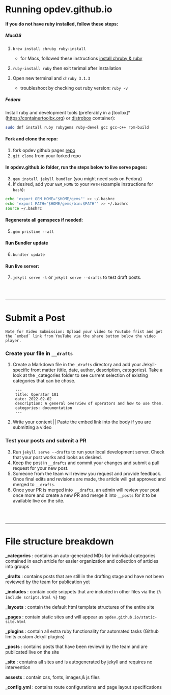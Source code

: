 # Running opdev.github.io

#### If you do not have ruby installed, follow these steps:

##### MacOS
1. `brew install chruby ruby-install`
    - for Macs, followed these instructions [install chruby & ruby](https://stackoverflow.com/questions/51126403/you-dont-have-write-permissions-for-the-library-ruby-gems-2-3-0-directory-ma)

2. `ruby-install ruby` then exit terimal after installation

3. Open new terminal and `chruby 3.1.3`
    - troubleshoot by checking out ruby version: `ruby -v`
##### Fedora
Install ruby and development tools (preferably in a [toolbx]*(https://containertoolbx.org) or [distrobox](https://github.com/89luca89/distrobox) container):
```bash
sudo dnf install ruby rubygems ruby-devel gcc gcc-c++ rpm-build
```

#### Fork and clone the repo:
1. fork opdev github pages [repo](https://github.com/opdev/opdev.github.io)
2. `git clone` from your forked repo

#### In opdev.github.io folder, run the steps below to live serve pages:
3. `gem install jekyll bundler` (you might need `sudo` on Fedora)
4. If desired, add your `GEM_HOME` to your `PATH` (example instructions for `bash`):
```bash
echo 'export GEM_HOME="$HOME/gems"' >> ~/.bashrc
echo 'export PATH="$HOME/gems/bin:$PATH"' >> ~/.bashrc
source ~/.bashrc
```

#### Regenerate all gemspecs if needed:
5. `gem pristine --all`

#### Run Bundler update
6. `bundler update`

#### Run live server:
7. `jekyll serve -l` or `jekyll serve --drafts` to test draft posts.

<br></br>

---
# Submit a Post

    Note for Video Submission: Upload your video to Youtube frist and get the `embed` link from YouTube via the share button below the video player.
### Create your file in `__drafts`

1. Create a Markdown file in the `_drafts` directory and add your Jekyll-specific front matter (title, date, author, description, categories). Take a look at the _categories folder to see current selection of existing categories that can be chose.

        ---
        title: Operator 101
        date: 2022-02-02
        description: A general overview of operators and how to use them.
        categories: documentation
        ---

2. Write your content || Paste the embed link into the body if you are submitting a video
### Test your posts and submit a PR

3. Run `jekyll serve --drafts` to run your local development server. Check that your post works and looks as desired.
4. Keep the post in `__drafts` and commit your changes and submit a pull request for your new post.
5. Someone from the team will review you request and provide feedback. Once final edits and revisions are made, the article will get approved and merged to `__drafts`.
6. Once your PR is merged into` __drafts`, an admin will review your post once more and create a new PR and merge it into `__posts` for it to be available live on the site.


<br></br>

---
# File structure breakdown

**_categories** : contains an auto-generated MDs for individual categories contained in each article for easier organization and collection of articles into groups

**_drafts** : contains posts that are still in the drafting stage and have not been reviewed by the team for publication yet

**_includes** : contain code snippets that are included in other files via the `{% include scripts.html %}` tag

**_layouts** : contain the default html template structures of the entire site

**_pages** : contain static sites and will appear as `opdev.github.io/static-site.html`

**_plugins** : contain all extra ruby functionality for automated tasks (Github limits custom Jekyll plugins)

**_posts** : contains posts that have been reviewd by the team and are publicated live on the site

**_site** : contains all sites and is autogenerated by jekyll and requires no intervention

**assests** : contain css, fonts, images,& js files

**_config.yml** : contains route configurations and page layout specifications
